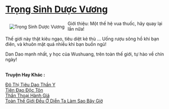<a href="https://truyentiki.com/trong-sinh-duoc-vuong.33529/" title="Trọng Sinh Dược Vương"><h1>Trọng Sinh Dược Vương</h1></a><div style="display:table"><img align="right" style="float: left; padding: 10px;" src="https://truyentiki.com/a/img/str/src/33529.jpg" alt="Trọng Sinh Dược Vương">Giới thiệu: Một thế hệ vua thuốc, hãy quay lại lần nữa! <p></p> Thế giới này thật kiêu ngạo, tiêu diệt kẻ thù ... Uống rượu sông hồ khi bạn điên, và khuôn mặt quá nhiều khi bạn buồn ngủ! <p></p> Dan Dao mạnh nhất, y học của Wushuang, trên toàn thế giới, tự hào về chín ngày!</div><p><br><b>Truyện Hay Khác :</b></p><a href="https://truyentiki.com/do-thi-tieu-dao-than-y.33528/" alt="Đô Thị Tiêu Dao Thần Y">Đô Thị Tiêu Dao Thần Y</a><br/><a href="https://github.com/nownovels/top500/tree/master/truyenhay/33646/" alt="Tiên Đạo Độc Tôn">Tiên Đạo Độc Tôn</a><br/><a href="https://github.com/nownovels/top500/tree/master/truyenhay/33853/" alt="Thần Thoại Hành Giả">Thần Thoại Hành Giả</a><br/><a href="https://truyentiki.wordpress.com/2020/06/08/toan-the-gioi-deu-o-dien-ta-lam-sao-bay-gio/" alt="Toàn Thế Giới Đều Ở Diễn Ta Làm Sao Bây Giờ">Toàn Thế Giới Đều Ở Diễn Ta Làm Sao Bây Giờ</a><br/>